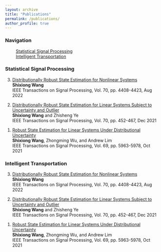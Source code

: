 ```yaml
---
layout: archive
title: "Publications"
permalink: /publications/
author_profile: true
---
```


<html>
<style>
table {
  font-family: arial, sans-serif;
  border-collapse: collapse;
  width: 100%;
}

td, th {
  border: 1px solid #dddddd;
  text-align: left;
  padding: 8px;
}

tr:nth-child(even) {
  background-color: #dddddd;
}

tr td:first-child {
    width: 50%;
}
tr td:nth-child(2) {
    width: 40%;
}
tr td:nth-child(3) {
    width: 10%;
}

</style>

<body>
  
<h3>Navigation</h3>
  <p>
    &emsp;&emsp;&ensp;<a href="#ssp">Statistical Signal Processing</a><br>
    &emsp;&emsp;&ensp;<a href="#it">Intelligent Transportation</a>
  </p>

<h3 id="ssp">Statistical Signal Processing</h3>
  <ol reversed>		<!-- u: unordered, l: list-->
    <li>
      <p>
        <a href="https://ieeexplore.ieee.org/abstract/document/9872130">Distributionally Robust State Estimation for Nonlinear Systems</a>
        <br>
        <b>Shixiong Wang</b>
        <br>
        IEEE Transactions on Signal Processing, Vol. 70, pp. 4408-4423, Aug 2022
      </p>
    </li> 
    <li>
      <p>
        <a href="https://ieeexplore.ieee.org/abstract/document/9656678">Distributionally Robust State Estimation for Linear Systems Subject to Uncertainty and Outlier</a>
        <br>
        <b>Shixiong Wang</b> and Zhisheng Ye
        <br>
        IEEE Transactions on Signal Processing, Vol. 70, pp. 452-467, Dec 2021
      </p>
    </li> 
    <li>
      <p>
        <a href="https://ieeexplore.ieee.org/abstract/document/9563203">Robust State Estimation for Linear Systems Under Distributional Uncertainty</a>
        <br>
        <b>Shixiong Wang</b>, Zhongming Wu, and Andrew Lim
        <br>
        IEEE Transactions on Signal Processing, Vol. 69, pp. 5963-5978, Oct 2021
      </p>
    </li> 
  </ol>


<h3 id="it">Intelligent Transportation</h3>
  <ol reversed>		<!-- u: unordered, l: list-->
    <li>
      <p>
        <a href="https://ieeexplore.ieee.org/abstract/document/9872130">Distributionally Robust State Estimation for Nonlinear Systems</a>
        <br>
        <b>Shixiong Wang</b>
        <br>
        IEEE Transactions on Signal Processing, Vol. 70, pp. 4408-4423, Aug 2022
      </p>
    </li> 
    <li>
      <p>
        <a href="https://ieeexplore.ieee.org/abstract/document/9656678">Distributionally Robust State Estimation for Linear Systems Subject to Uncertainty and Outlier</a>
        <br>
        <b>Shixiong Wang</b> and Zhisheng Ye
        <br>
        IEEE Transactions on Signal Processing, Vol. 70, pp. 452-467, Dec 2021
      </p>
    </li> 
    <li>
      <p>
        <a href="https://ieeexplore.ieee.org/abstract/document/9563203">Robust State Estimation for Linear Systems Under Distributional Uncertainty</a>
        <br>
        <b>Shixiong Wang</b>, Zhongming Wu, and Andrew Lim
        <br>
        IEEE Transactions on Signal Processing, Vol. 69, pp. 5963-5978, Oct 2021
      </p>
    </li> 
  </ol>
  
</html>








